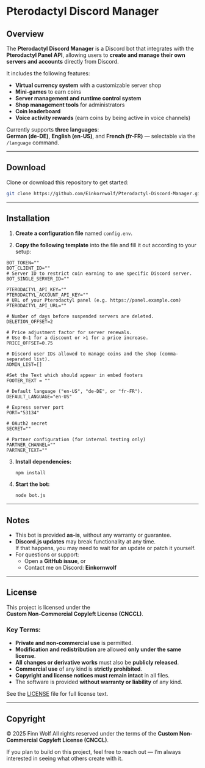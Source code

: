 # Pterodactyl Discord Manager

## Overview

The **Pterodactyl Discord Manager** is a Discord bot that integrates with the **Pterodactyl Panel API**, allowing users to **create and manage their own servers and accounts** directly from Discord.  

It includes the following features:
- **Virtual currency system** with a customizable server shop  
- **Mini-games** to earn coins  
- **Server management and runtime control system**  
- **Shop management tools** for administrators  
- **Coin leaderboard**  
- **Voice activity rewards** (earn coins by being active in voice channels)  

Currently supports **three languages**:  
**German (de-DE)**, **English (en-US)**, and **French (fr-FR)** — selectable via the `/language` command.

---

## Download

Clone or download this repository to get started:

```bash
git clone https://github.com/Einkornwolf/Pterodactyl-Discord-Manager.git
```

---

## Installation

1. **Create a configuration file** named `config.env`.

2. **Copy the following template** into the file and fill it out according to your setup:

```env
BOT_TOKEN=""
BOT_CLIENT_ID=""
# Server ID to restrict coin earning to one specific Discord server.
BOT_SINGLE_SERVER_ID=""

PTERODACTYL_API_KEY=""
PTERODACTYL_ACCOUNT_API_KEY=""
# URL of your Pterodactyl panel (e.g. https://panel.example.com)
PTERODACTYL_API_URL=""

# Number of days before suspended servers are deleted.
DELETION_OFFSET=2

# Price adjustment factor for server renewals.
# Use 0–1 for a discount or >1 for a price increase.
PRICE_OFFSET=0.75

# Discord user IDs allowed to manage coins and the shop (comma-separated list).
ADMIN_LIST=[]

#Set the Text which should appear in embed footers
FOOTER_TEXT = ""

# Default language ("en-US", "de-DE", or "fr-FR").
DEFAULT_LANGUAGE="en-US"

# Express server port
PORT="53134"

# OAuth2 secret
SECRET=""

# Partner configuration (for internal testing only)
PARTNER_CHANNEL=""
PARTNER_TEXT=""
```

3. **Install dependencies:**
   ```bash
   npm install
   ```

4. **Start the bot:**
   ```bash
   node bot.js
   ```

---

## Notes

- This bot is provided **as-is**, without any warranty or guarantee.  
- **Discord.js updates** may break functionality at any time.  
  If that happens, you may need to wait for an update or patch it yourself.  
- For questions or support:
  - Open a **GitHub issue**, or  
  - Contact me on Discord: **Einkornwolf**

---

## License

This project is licensed under the  
**Custom Non-Commercial Copyleft License (CNCCL)**.  

### Key Terms:
- **Private and non-commercial use** is permitted.  
- **Modification and redistribution** are allowed **only under the same license**.  
- **All changes or derivative works** must also be **publicly released**.  
- **Commercial use** of any kind is **strictly prohibited**.  
- **Copyright and license notices must remain intact** in all files.  
- The software is provided **without warranty or liability** of any kind.

See the [LICENSE](./LICENSE) file for full license text.

---

## Copyright

© 2025 Finn Wolf 
All rights reserved under the terms of the **Custom Non-Commercial Copyleft License (CNCCL)**.  

If you plan to build on this project, feel free to reach out — I’m always interested in seeing what others create with it.
